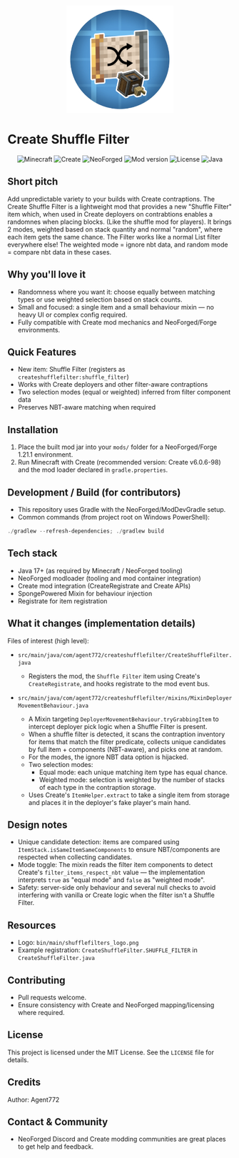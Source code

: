 
<p align="center">
	<img src="src/main/resources/shufflefilters_logo.png" alt="Shuffle Filter Logo" width="240" />
</p>

# Create Shuffle Filter

<!-- Version / platform badges -->

<p align="center">
	<img src="https://img.shields.io/badge/Minecraft-1.21.1-brightgreen?logo=minecraft" alt="Minecraft" />
	<img src="https://img.shields.io/badge/Create-6.0.6--98-blue" alt="Create" />
	<img src="https://img.shields.io/badge/NeoForged-21.1.209-663399" alt="NeoForged" />
	<img src="https://img.shields.io/badge/mod%20version-1.0.0-blue" alt="Mod version" />
	<img src="https://img.shields.io/badge/license-MIT-green" alt="License" />
	<img src="https://img.shields.io/badge/Java-17%2B-orange?logo=java" alt="Java" />
</p>


Short pitch
-----------

Add unpredictable variety to your builds with Create contraptions. The Create Shuffle Filter is a lightweight mod that provides a new "Shuffle Filter" item which, when used in Create deployers on contrabtions enables a randomnes when placing blocks. (Like the shuffle mod for players). It brings 2 modes, weighted based on stack quantity and normal "random", where each item gets the same chance.
The Filter works like a normal List filter everywhere else! The weighted mode = ignore nbt data, and random mode = compare nbt data in these cases.

Why you'll love it
-------------------
- Randomness where you want it: choose equally between matching types or use weighted selection based on stack counts.
- Small and focused: a single item and a small behaviour mixin — no heavy UI or complex config required.
- Fully compatible with Create mod mechanics and NeoForged/Forge environments.

Quick Features
--------------
- New item: Shuffle Filter (registers as `createshufflefilter:shuffle_filter`)
- Works with Create deployers and other filter-aware contraptions
- Two selection modes (equal or weighted) inferred from filter component data
- Preserves NBT-aware matching when required

Installation
------------
1. Place the built mod jar into your `mods/` folder for a NeoForged/Forge 1.21.1 environment.
2. Run Minecraft with Create (recommended version: Create v6.0.6-98) and the mod loader declared in `gradle.properties`.

Development / Build (for contributors)
-------------------------------------
- This repository uses Gradle with the NeoForged/ModDevGradle setup.
- Common commands (from project root on Windows PowerShell):

```powershell
./gradlew --refresh-dependencies; ./gradlew build
```

Tech stack
----------
- Java 17+ (as required by Minecraft / NeoForged tooling)
- NeoForged modloader (tooling and mod container integration)
- Create mod integration (CreateRegistrate and Create APIs)
- SpongePowered Mixin for behaviour injection
- Registrate for item registration

What it changes (implementation details)
---------------------------------------
Files of interest (high level):

- `src/main/java/com/agent772/createshufflefilter/CreateShuffleFilter.java`
	- Registers the mod, the `Shuffle Filter` item using Create's `CreateRegistrate`, and hooks registrate to the mod event bus.

- `src/main/java/com/agent772/createshufflefilter/mixins/MixinDeployerMovementBehaviour.java`
	- A Mixin targeting `DeployerMovementBehaviour.tryGrabbingItem` to intercept deployer pick logic when a Shuffle Filter is present.
	- When a shuffle filter is detected, it scans the contraption inventory for items that match the filter predicate, collects unique candidates by full item + components (NBT-aware), and picks one at random.
    - For the modes, the ignore NBT data option is hijacked.
	- Two selection modes:
		- Equal mode: each unique matching item type has equal chance.
		- Weighted mode: selection is weighted by the number of stacks of each type in the contraption storage.
	- Uses Create's `ItemHelper.extract` to take a single item from storage and places it in the deployer's fake player's main hand.

Design notes
------------
- Unique candidate detection: items are compared using `ItemStack.isSameItemSameComponents` to ensure NBT/components are respected when collecting candidates.
- Mode toggle: The mixin reads the filter item components to detect Create's `filter_items_respect_nbt` value — the implementation interprets `true` as "equal mode" and `false` as "weighted mode".
- Safety: server-side only behaviour and several null checks to avoid interfering with vanilla or Create logic when the filter isn't a Shuffle Filter.

Resources
---------
- Logo: `bin/main/shufflefilters_logo.png`
- Example registration: `CreateShuffleFilter.SHUFFLE_FILTER` in `CreateShuffleFilter.java`

Contributing
------------
- Pull requests welcome.
- Ensure consistency with Create and NeoForged mapping/licensing where required.

License
-------
This project is licensed under the MIT License. See the `LICENSE` file for details.

Credits
-------
Author: Agent772

Contact & Community
-------------------
- NeoForged Discord and Create modding communities are great places to get help and feedback.

